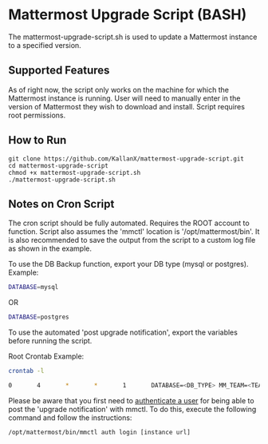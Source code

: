 # Mattermost Upgrade Script (BASH)

The mattermost-upgrade-script.sh is used to update a Mattermost instance to a specified version.

## Supported Features

As of right now, the script only works on the machine for which the Mattermost instance is running. User will need to manually enter in the version of Mattermost they wish to download and install. Script requires root permissions. 

## How to Run

    git clone https://github.com/KallanX/mattermost-upgrade-script.git
    cd mattermost-upgrade-script
    chmod +x mattermost-upgrade-script.sh
    ./mattermost-upgrade-script.sh

## Notes on Cron Script

The cron script should be fully automated. Requires the ROOT account to function. Script also assumes the 'mmctl' location is '/opt/mattermost/bin'. It is also recommended to save the output from the script to a custom log file as shown in the example.

To use the DB Backup function, export your DB type (mysql or postgres).
Example:
``` bash
DATABASE=mysql
```
OR
``` bash
DATABASE=postgres
```

To use the automated 'post upgrade notification', export the variables before running the script.

Root Crontab Example:

``` bash
crontab -l

0       4       *       *       1       DATABASE=<DB_TYPE> MM_TEAM=<TEAM> MM_CHANNEL=<CHANNEL> /home/<USER>/cron-mm-upgrade-script.sh > /var/log/mm-upgrade.log
```

Please be aware that you first need to [authenticate a user](https://docs.mattermost.com/manage/mmctl-command-line-tool.html#mmctl-auth-login) for being able to post the 'upgrade notification' with mmctl. To do this, execute the following command and follow the instructions:

    /opt/mattermost/bin/mmctl auth login [instance url]
